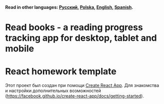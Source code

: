 **Read in other languages: [Русский](README.md), [Polska](README.pl.md),
[English](README.en.md), [Spanish](README.es.md).**

# Read books - a reading progress tracking app for desktop, tablet and mobile

# React homework template

Этот проект был создан при помощи
[Create React App](https://github.com/facebook/create-react-app). Для знакомства
и настройки дополнительных возможностей
(https://facebook.github.io/create-react-app/docs/getting-started).
